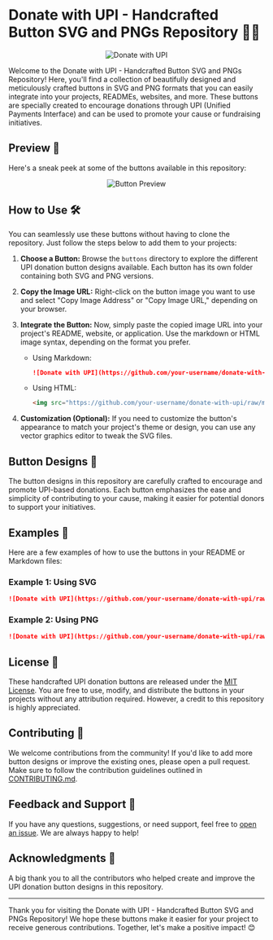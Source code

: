 # Donate with UPI - Handcrafted Button SVG and PNGs Repository 💸🤲

<p align="center">
  <img src="https://github.com/your-username/donate-with-upi/raw/main/assets/logo.png" alt="Donate with UPI" />
</p>

Welcome to the Donate with UPI - Handcrafted Button SVG and PNGs Repository! Here, you'll find a collection of beautifully designed and meticulously crafted buttons in SVG and PNG formats that you can easily integrate into your projects, READMEs, websites, and more. These buttons are specially created to encourage donations through UPI (Unified Payments Interface) and can be used to promote your cause or fundraising initiatives.

## Preview 👀

Here's a sneak peek at some of the buttons available in this repository:

<p align="center">
  <img src="https://github.com/your-username/donate-with-upi/raw/main/assets/preview.png" alt="Button Preview" />
</p>

## How to Use 🛠️

You can seamlessly use these buttons without having to clone the repository. Just follow the steps below to add them to your projects:

1. **Choose a Button:** Browse the `buttons` directory to explore the different UPI donation button designs available. Each button has its own folder containing both SVG and PNG versions.

2. **Copy the Image URL:** Right-click on the button image you want to use and select "Copy Image Address" or "Copy Image URL," depending on your browser.

3. **Integrate the Button:** Now, simply paste the copied image URL into your project's README, website, or application. Use the markdown or HTML image syntax, depending on the format you prefer.

   - Using Markdown:
     ```markdown
     ![Donate with UPI](https://github.com/your-username/donate-with-upi/raw/main/buttons/donate_button.svg)
     ```

   - Using HTML:
     ```html
     <img src="https://github.com/your-username/donate-with-upi/raw/main/buttons/donate_button.png" alt="Donate with UPI" />
     ```

4. **Customization (Optional):** If you need to customize the button's appearance to match your project's theme or design, you can use any vector graphics editor to tweak the SVG files.

## Button Designs 🎨

The button designs in this repository are carefully crafted to encourage and promote UPI-based donations. Each button emphasizes the ease and simplicity of contributing to your cause, making it easier for potential donors to support your initiatives.

## Examples 🌟

Here are a few examples of how to use the buttons in your README or Markdown files:

### Example 1: Using SVG

```markdown
![Donate with UPI](https://github.com/your-username/donate-with-upi/raw/main/buttons/donate_button.svg)
```

### Example 2: Using PNG

```markdown
![Donate with UPI](https://github.com/your-username/donate-with-upi/raw/main/buttons/donate_button.png)
```

## License 📝

These handcrafted UPI donation buttons are released under the [MIT License](LICENSE.md). You are free to use, modify, and distribute the buttons in your projects without any attribution required. However, a credit to this repository is highly appreciated.

## Contributing 🤝

We welcome contributions from the community! If you'd like to add more button designs or improve the existing ones, please open a pull request. Make sure to follow the contribution guidelines outlined in [CONTRIBUTING.md](CONTRIBUTING.md).

## Feedback and Support 💌

If you have any questions, suggestions, or need support, feel free to [open an issue](https://github.com/TakiShiwa/donate-with-upi/issues). We are always happy to help!

## Acknowledgments 🙏

A big thank you to all the contributors who helped create and improve the UPI donation button designs in this repository.

---

Thank you for visiting the Donate with UPI - Handcrafted Button SVG and PNGs Repository! We hope these buttons make it easier for your project to receive generous contributions. Together, let's make a positive impact! 😊
